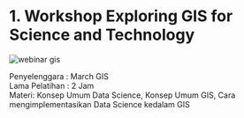 <h1>1. Workshop Exploring GIS for Science and Technology</h1>

![webinar gis](https://user-images.githubusercontent.com/65333334/208595974-377a1841-4225-4cb9-a43a-4a29bd800ba7.png)

Penyelenggara : March GIS <br>
Lama Pelatihan : 2 Jam<br>
Materi: Konsep Umum Data Science, Konsep Umum GIS, Cara mengimplementasikan Data Science kedalam GIS
